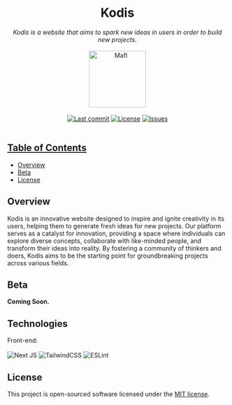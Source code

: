 
<h1 align="center">Kodis</h1>
<p align="center">
  <i>Kodis is a website that aims to spark new ideas in users in order to build new projects.</i>
  <br/><br/>
  <img width="130" alt="Mafl" src="https://github.com/icarodredd/kodis/assets/78151906/4d636cc2-c588-4457-907c-8e9addb73f74"/>
  <br/><br/>
  <a target="_blank" href="https://github.com/icarodredd/kodis/commits"><img src="https://img.shields.io/github/last-commit/icarodredd/kodis?logo=github&color=fff&logoColor=fff" alt="Last commit"/></a>
  <a href="https://github.com/icarodredd/kodis/blob/main/LICENSE"><img src="https://img.shields.io/badge/License-MIT-609966?logo=opensourceinitiative&logoColor=fff&color=fff" alt="License"/></a>
    <a href="https://github.com/icarodredd/kodis/issues"><img src="https://img.shields.io/github/issues/icarodredd/kodis?color=fff" alt="Issues"/</a>
  <br/><br/>
<!--- <img src="preview" alt="kodis" width="100%"/> -->
</p>

## Table of Contents

- [Overview](#overview)
- [Beta](#beta)
- [License](#license)

## Overview

Kodis is an innovative website designed to inspire and ignite creativity in its users, helping them to generate fresh ideas for new projects. Our platform serves as a catalyst for innovation, providing a space where individuals can explore diverse concepts, collaborate with like-minded people, and transform their ideas into reality. By fostering a community of thinkers and doers, Kodis aims to be the starting point for groundbreaking projects across various fields.

## Beta

**Coming Soon.**

## Technologies
Front-end: <br><br/>
![Next JS](https://img.shields.io/badge/Next-black?style=for-the-badge&logo=next.js&logoColor=white)
![TailwindCSS](https://img.shields.io/badge/tailwindcss-%2338B2AC.svg?style=for-the-badge&logo=tailwind-css&logoColor=white)
![ESLint](https://img.shields.io/badge/ESLint-4B3263?style=for-the-badge&logo=eslint&logoColor=white)


## License

This project is open-sourced software licensed under the [MIT license](https://github.com/icarodredd/kodis/blob/main/LICENSE).
